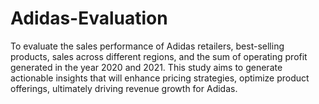 # Adidas-Evaluation
To evaluate the sales performance of Adidas retailers, best-selling products, sales across different regions, and the sum of operating profit generated in the year 2020 and 2021. This study aims to generate actionable insights that will enhance pricing strategies, optimize product offerings, ultimately driving revenue growth for Adidas.
